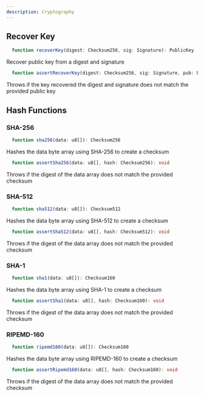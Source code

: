 ```yaml
---
description: Cryptography
---
```


## Recover Key

```ts
  function recoverKey(digest: Checksum256, sig: Signature): PublicKey
  ```
  Recover public key from a digest and signature

```ts
  function assertRecoverKey(digest: Checksum256, sig: Signature, pub: PublicKey): void
  ```
  Throws if the key recovered the digest and signature does not match the provided public key

## Hash Functions

### SHA-256
```ts
  function sha256(data: u8[]): Checksum256
  ```
  Hashes the data byte array using SHA-256 to create a checksum

```ts
  function assertSha256(data: u8[], hash: Checksum256): void
  ```
  Throws if the digest of the data array does not match the provided checksum

### SHA-512
```ts
  function sha512(data: u8[]): Checksum512
  ```
  Hashes the data byte array using SHA-512 to create a checksum

```ts
  function assertSha512(data: u8[], hash: Checksum512): void
  ```
  Throws if the digest of the data array does not match the provided checksum
  
### SHA-1
```ts
  function sha1(data: u8[]): Checksum160
  ```
  Hashes the data byte array using SHA-1 to create a checksum

```ts
  function assertSha1(data: u8[], hash: Checksum160): void
  ```
  Throws if the digest of the data array does not match the provided checksum

### RIPEMD-160
```ts
  function ripemd160(data: u8[]): Checksum160
  ```
  Hashes the data byte array using RIPEMD-160 to create a checksum

```ts
  function assertRipemd160(data: u8[], hash: Checksum160): void
  ```
  Throws if the digest of the data array does not match the provided checksum
